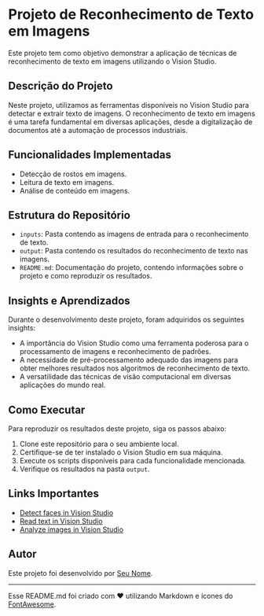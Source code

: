 # Projeto de Reconhecimento de Texto em Imagens

Este projeto tem como objetivo demonstrar a aplicação de técnicas de reconhecimento de texto em imagens utilizando o Vision Studio.

## Descrição do Projeto

Neste projeto, utilizamos as ferramentas disponíveis no Vision Studio para detectar e extrair texto de imagens. O reconhecimento de texto em imagens é uma tarefa fundamental em diversas aplicações, desde a digitalização de documentos até a automação de processos industriais.

## Funcionalidades Implementadas

- Detecção de rostos em imagens.
- Leitura de texto em imagens.
- Análise de conteúdo em imagens.

## Estrutura do Repositório

- `inputs`: Pasta contendo as imagens de entrada para o reconhecimento de texto.
- `output`: Pasta contendo os resultados do reconhecimento de texto nas imagens.
- `README.md`: Documentação do projeto, contendo informações sobre o projeto e como reproduzir os resultados.

## Insights e Aprendizados

Durante o desenvolvimento deste projeto, foram adquiridos os seguintes insights:

- A importância do Vision Studio como uma ferramenta poderosa para o processamento de imagens e reconhecimento de padrões.
- A necessidade de pré-processamento adequado das imagens para obter melhores resultados nos algoritmos de reconhecimento de texto.
- A versatilidade das técnicas de visão computacional em diversas aplicações do mundo real.

## Como Executar

Para reproduzir os resultados deste projeto, siga os passos abaixo:

1. Clone este repositório para o seu ambiente local.
2. Certifique-se de ter instalado o Vision Studio em sua máquina.
3. Execute os scripts disponíveis para cada funcionalidade mencionada.
4. Verifique os resultados na pasta `output`.

## Links Importantes

- [Detect faces in Vision Studio](https://docs.microsoft.com/pt-br/azure/cognitive-services/computer-vision/quickstarts-sdk/client-library?pivots=programming-language-csharp)
- [Read text in Vision Studio](https://docs.microsoft.com/pt-br/azure/cognitive-services/computer-vision/quickstarts-sdk/client-library?pivots=programming-language-csharp)
- [Analyze images in Vision Studio](https://docs.microsoft.com/pt-br/azure/cognitive-services/computer-vision/quickstarts-sdk/client-library?pivots=programming-language-csharp)

## Autor

Este projeto foi desenvolvido por [Seu Nome](https://github.com/seu-usuario).

---

Esse README.md foi criado com ❤️ utilizando Markdown e ícones do [FontAwesome](https://fontawesome.com/).
